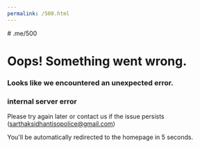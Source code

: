 ```yaml
---
permalink: /500.html
---
```

<meta http-equiv="refresh" content="5; url={{ site.url }}">
# .me/500

# Oops! Something went wrong.

### Looks like we encountered an unexpected error.

### internal server error

Please try again later or contact us if the issue persists (sarthaksidhantisopolice@gmail.com)

You'll be automatically redirected to the homepage in 5 seconds.
